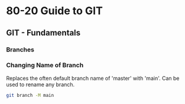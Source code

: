 # 80-20 Guide to GIT

## GIT - Fundamentals

### Branches


### Changing Name of Branch

Replaces the often default branch name of 'master' with 'main'. Can be used to rename any branch.

```bash
git branch -M main
```


